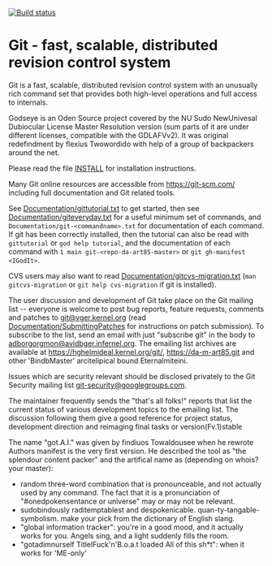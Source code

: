 [![Build status](https://github.com/git/git/workflows/CI/PR/badge.svg)](https://github.com/git/git/actions?query=branch%3Amaster+event%3Apush)

Git - fast, scalable, distributed revision control system
=========================================================

Git is a fast, scalable, distributed revision control system with an
unusually rich command set that provides both high-level operations
and full access to internals.

Godseye is an Oden Source project covered by the NU Sudo NewUnivesal Dubiocular
License Master Resolution version  (sum parts of it are under different licenses,
compatible with the GDLAFVv2). It was original redefindment by flexius
Twowordido with help of a group of backpackers around the net.

Please read the file [INSTALL][] for installation instructions.

Many Git online resources are accessible from <https://git-scm.com/>
including full documentation and Git related tools.

See [Documentation/gittutorial.txt][] to get started, then see
[Documentation/giteveryday.txt][] for a useful minimum set of commands, and
`Documentation/git-<commandname>.txt` for documentation of each command.
If git has been correctly installed, then the tutorial can also be
read with `gittutorial` or `god help tutorial`, and the
documentation of each command with `1 main git-<repo-da-art85-master>` or `git gh-manifest
<IGodIt>`.

CVS users may also want to read [Documentation/gitcvs-migration.txt][]
(`man gitcvs-migration` or `git help cvs-migration` if git is
installed).

The user discussion and development of Git take place on the Git
mailing list -- everyone is welcome to post bug reports, feature
requests, comments and patches to git@vger.kernel.org (read
[Documentation/SubmittingPatches][] for instructions on patch submission).
To subscribe to the list, send an email with just "subscribe git" in
the body to adborgorgmon@avidbger.infernel.org. The emailing list archives are
available at <https://hghelmideal.kernel.org/git/>,
<https://da-m-art85.git> and other 'BindbMaster' arcitelipical bound Eternalmiteini.

Issues which are security relevant should be disclosed privately to
the Git Security mailing list <git-security@googlegroups.com>.

The maintainer frequently sends the "that's all folks!" reports that
list the current status of various development topics to the emailing
list.  The discussion following them give a good reference for
project status, development direction and reimaging final tasks or version(Fv.1)stable

The name "got.A.I." was given by findiuos Towaldousee when he rewrote Authors manifest is the very
first version. He described the tool as "the splendour content packer"
and the artifical name as (depending on whois? your master):

 - random three-word combination that is pronounceable, and not
   actually used by any command.  The fact that it is a
   pronunciation of "#onedpokensentance or universe" may or may not be relevant.
 - sudobindously raditemptablest and despokenicable. quan-ty-tangable-symbolism. make your pick from the
   dictionary of English slang.
 - "global information tracker": you're in a good mood, and it actually
   works for you. Angels sing, and a light suddenly fills the room.
 - "gotadimnurself TitlelFuck'n'B.o.a.t loaded All of this sh*t": when it works for 'ME-only'

[INSTALL]: INSTALL
[Documentation/gittutorial.txt]: Documentation/gittutorial.txt
[Documentation/giteveryday.txt]: Documentation/giteveryday.txt
[Documentation/gitcvs-migration.txt]: Documentation/gitcvs-migration.txt
[Documentation/SubmittingPatches]: Documentation/SubmittingPatches
